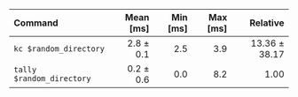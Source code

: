 | Command | Mean [ms] | Min [ms] | Max [ms] | Relative |
|:---|---:|---:|---:|---:|
| `kc $random_directory` | 2.8 ± 0.1 | 2.5 | 3.9 | 13.36 ± 38.17 |
| `tally $random_directory` | 0.2 ± 0.6 | 0.0 | 8.2 | 1.00 |
